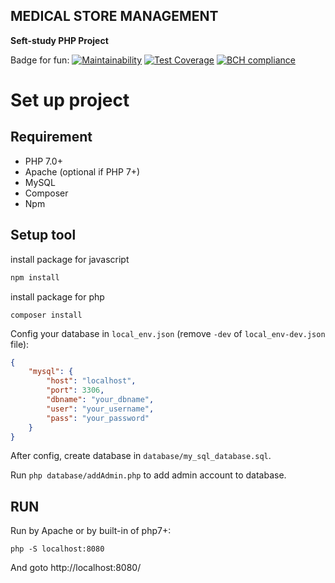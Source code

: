 ## MEDICAL STORE MANAGEMENT

**Seft-study PHP Project**

Badge for fun:
[![Maintainability](https://api.codeclimate.com/v1/badges/fc19ff48774de6386253/maintainability)](https://codeclimate.com/github/beohoang98/PHP_QuanLyNhaThuoc/maintainability)
[![Test Coverage](https://api.codeclimate.com/v1/badges/fc19ff48774de6386253/test_coverage)](https://codeclimate.com/github/beohoang98/PHP_QuanLyNhaThuoc/test_coverage)
[![BCH compliance](https://bettercodehub.com/edge/badge/beohoang98/PHP_QuanLyNhaThuoc?branch=master)](https://bettercodehub.com/)

# Set up project

## Requirement
- PHP 7.0+
- Apache (optional if PHP 7+)
- MySQL
- Composer
- Npm

## Setup tool
install package for javascript
```bash
npm install
```

install package for php
```
composer install
```

Config your database in `local_env.json` (remove `-dev` of `local_env-dev.json` file):
```json
{
    "mysql": {
        "host": "localhost",
        "port": 3306,
        "dbname": "your_dbname",
        "user": "your_username",
        "pass": "your_password"
    }
}
```

After config, create database in `database/my_sql_database.sql`.

Run `php database/addAdmin.php` to add admin account to database.

## RUN

Run by Apache
or by built-in of php7+:
```
php -S localhost:8080
```

And goto http://localhost:8080/